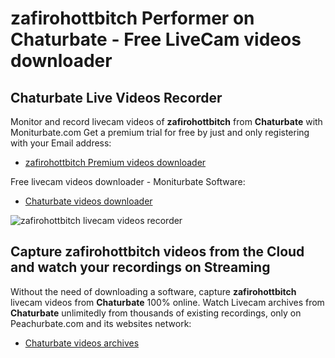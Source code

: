 # zafirohottbitch Performer on Chaturbate - Free LiveCam videos downloader

## Chaturbate Live Videos Recorder

Monitor and record livecam videos of **zafirohottbitch** from **Chaturbate** with Moniturbate.com
Get a premium trial for free by just and only registering with your Email address:
* [zafirohottbitch Premium videos downloader](https://moniturbate.com/request-demo-licence-key.html)

Free livecam videos downloader - Moniturbate Software:
* [Chaturbate videos downloader](https://moniturbate.com/moniturbate-download-software.html)

![zafirohottbitch livecam videos recorder](https://peachurnet.com/templates/moniturbate-software.png)


## Capture zafirohottbitch videos from the Cloud and watch your recordings on Streaming

Without the need of downloading a software, capture **zafirohottbitch** livecam videos from **Chaturbate** 100% online.
Watch Livecam archives from **Chaturbate** unlimitedly from thousands of existing recordings, only on Peachurbate.com and its websites network:
* [Chaturbate videos archives](https://peachurnet.com/)
